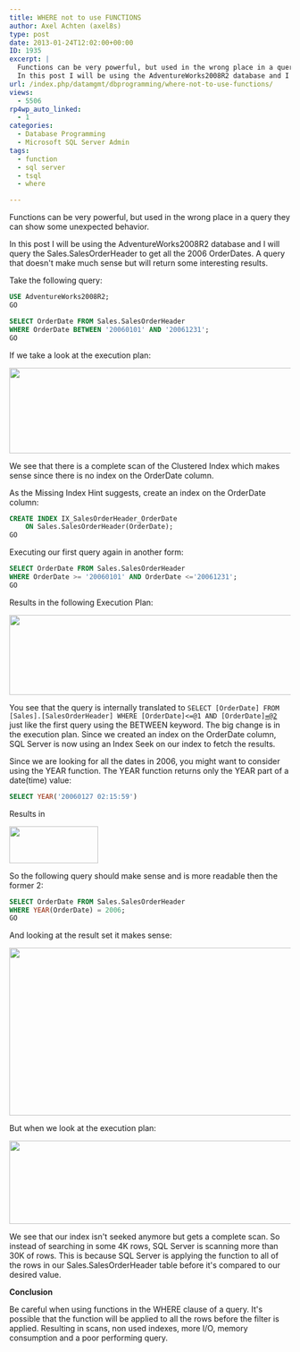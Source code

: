 ```yaml
---
title: WHERE not to use FUNCTIONS
author: Axel Achten (axel8s)
type: post
date: 2013-01-24T12:02:00+00:00
ID: 1935
excerpt: |
  Functions can be very powerful, but used in the wrong place in a query they can show some unexpected behavior.
  In this post I will be using the AdventureWorks2008R2 database and I will query the Sales.SalesOrderHeader to get all the 2006 OrderDates. A&hellip;
url: /index.php/datamgmt/dbprogramming/where-not-to-use-functions/
views:
  - 5506
rp4wp_auto_linked:
  - 1
categories:
  - Database Programming
  - Microsoft SQL Server Admin
tags:
  - function
  - sql server
  - tsql
  - where

---
```

Functions can be very powerful, but used in the wrong place in a query they can show some unexpected behavior.
  
In this post I will be using the AdventureWorks2008R2 database and I will query the Sales.SalesOrderHeader to get all the 2006 OrderDates. A query that doesn't make much sense but will return some interesting results.
  
Take the following query:

```sql
USE AdventureWorks2008R2;
GO

SELECT OrderDate FROM Sales.SalesOrderHeader
WHERE OrderDate BETWEEN '20060101' AND '20061231';
GO
```
If we take a look at the execution plan:

<div class="image_block">
  <a href="/wp-content/uploads/blogs/DataMgmt/Axel8s/WhereFunction1.png?mtime=1359036029"><img alt="" src="/wp-content/uploads/blogs/DataMgmt/Axel8s/WhereFunction1.png?mtime=1359036029" width="767" height="153" /></a>
</div>

We see that there is a complete scan of the Clustered Index which makes sense since there is no index on the OrderDate column.
  
As the Missing Index Hint suggests, create an index on the OrderDate column:

```sql
CREATE INDEX IX_SalesOrderHeader_OrderDate
	ON Sales.SalesOrderHeader(OrderDate);
GO
```
Executing our first query again in another form:

```sql
SELECT OrderDate FROM Sales.SalesOrderHeader
WHERE OrderDate >= '20060101' AND OrderDate <='20061231';
GO
```
Results in the following Execution Plan:

<div class="image_block">
  <a href="/wp-content/uploads/blogs/DataMgmt/Axel8s/WhereFunction2.png?mtime=1359036029"><img alt="" src="/wp-content/uploads/blogs/DataMgmt/Axel8s/WhereFunction2.png?mtime=1359036029" width="771" height="143" /></a>
</div>

You see that the query is internally translated to <code class="codespan">SELECT [OrderDate] FROM [Sales].[SalesOrderHeader] WHERE [OrderDate]<=@1 AND [OrderDate]<=@2></code> just like the first query using the BETWEEN keyword. The big change is in the execution plan. Since we created an index on the OrderDate column, SQL Server is now using an Index Seek on our index to fetch the results.

Since we are looking for all the dates in 2006, you might want to consider using the YEAR function. The YEAR function returns only the YEAR part of a date(time) value:

```sql
SELECT YEAR('20060127 02:15:59')
```

Results in 

<div class="image_block">
  <a href="/wp-content/uploads/blogs/DataMgmt/Axel8s/WhereFunction3.png?mtime=1359036029"><img alt="" src="/wp-content/uploads/blogs/DataMgmt/Axel8s/WhereFunction3.png?mtime=1359036029" width="159" height="66" /></a>
</div>

So the following query should make sense and is more readable then the former 2:

```sql
SELECT OrderDate FROM Sales.SalesOrderHeader
WHERE YEAR(OrderDate) = 2006;
GO
```
And looking at the result set it makes sense:

<div class="image_block">
  <a href="/wp-content/uploads/blogs/DataMgmt/Axel8s/WhereFunction4.png?mtime=1359036029"><img alt="" src="/wp-content/uploads/blogs/DataMgmt/Axel8s/WhereFunction4.png?mtime=1359036029" width="980" height="300" /></a>
</div>

But when we look at the execution plan:

<div class="image_block">
  <a href="/wp-content/uploads/blogs/DataMgmt/Axel8s/WhereFunction5.png?mtime=1359036029"><img alt="" src="/wp-content/uploads/blogs/DataMgmt/Axel8s/WhereFunction5.png?mtime=1359036029" width="622" height="149" /></a>
</div>

We see that our index isn't seeked anymore but gets a complete scan. So instead of searching in some 4K rows, SQL Server is scanning more than 30K of rows. This is because SQL Server is applying the function to all of the rows in our Sales.SalesOrderHeader table before it's compared to our desired value.

**Conclusion**
  
Be careful when using functions in the WHERE clause of a query. It's possible that the function will be applied to all the rows before the filter is applied. Resulting in scans, non used indexes, more I/O, memory consumption and a poor performing query.